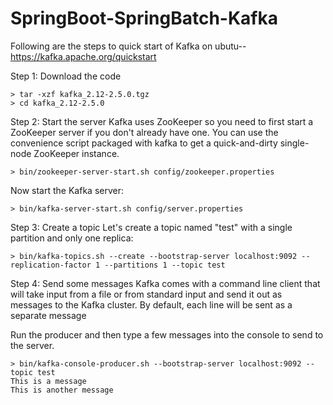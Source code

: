 # SpringBoot-SpringBatch-Kafka
  Following are the steps to quick start of Kafka on ubutu--
  https://kafka.apache.org/quickstart
  
  Step 1: Download the code 
    
    > tar -xzf kafka_2.12-2.5.0.tgz
    > cd kafka_2.12-2.5.0
    
  Step 2: Start the server
  Kafka uses ZooKeeper so you need to first start a ZooKeeper server if you don't already have one. You can use the             convenience script packaged with kafka to get a quick-and-dirty single-node ZooKeeper instance.
  
    > bin/zookeeper-server-start.sh config/zookeeper.properties
        
   Now start the Kafka server:
   
    > bin/kafka-server-start.sh config/server.properties
   
   Step 3: Create a topic
   Let's create a topic named "test" with a single partition and only one replica:         
   
    > bin/kafka-topics.sh --create --bootstrap-server localhost:9092 --replication-factor 1 --partitions 1 --topic test

   Step 4: Send some messages
   Kafka comes with a command line client that will take input from a file or from standard input and send it out as            messages to the Kafka cluster. By default, each line will be sent as a separate message
   
   Run the producer and then type a few messages into the console to send to the server.
      
    > bin/kafka-console-producer.sh --bootstrap-server localhost:9092 --topic test
    This is a message
    This is another message
   
   
